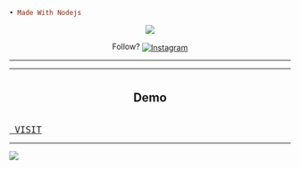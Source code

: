 ```rb
• Made With Nodejs
```
<p align="center">
<a href="https://hits.seeyoufarm.com"><img src="https://hits.seeyoufarm.com/api/count/incr/badge.svg?url=https%3A%2F%2Fgithub.com%2Fkryzzp%2Frest-api&count_bg=%238A48FF&title_bg=%23555555&icon=powerbi.svg&icon_color=%23E7E7E7&title=hits&edge_flat=false"/></a>
</p>


<p align="center">Follow?
  <a align="center" href="https://instagram.com/ftditzzxy" target="_blank">
    <img align="center" src="https://img.shields.io/badge/instagram-%23E4405F.svg?&style=for-the-badge&logo=instagram&logoColor=white&color=071A2C" alt="Instagram"/>
  </a>
  </p>



___


___



# <h2 align="center">Demo</h2>
<code style="font-size: 16px;"> <a href="https://api.ditzzsenpai.wtf" target="_blank">
VISIT
</a></code>



___

<img src="https://s7.gifyu.com/images/hdw.gif" />
